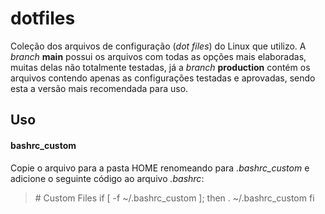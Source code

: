 # dotfiles

Coleção dos arquivos de configuração (*dot files*) do Linux que utilizo. A *branch* **main** possui os arquivos com todas as opções mais elaboradas, muitas delas não totalmente testadas, já a *branch* **production** contém os arquivos contendo apenas as configurações testadas e aprovadas, sendo esta a versão mais recomendada para uso.

## Uso
#### bashrc_custom
Copie o arquivo para a pasta HOME renomeando para _.bashrc_custom_ e adicione o seguinte código ao arquivo _.bashrc_:
> \# Custom Files
> if [ -f ~/.bashrc_custom ]; then
>     . ~/.bashrc_custom
> fi
